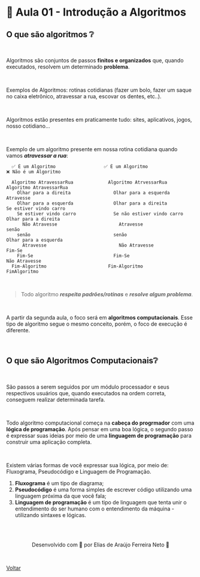 # 💭 Aula 01 - Introdução a Algoritmos 

## **O que são algoritmos ❔**

<br>

Algoritmos são conjuntos de passos **finitos e organizados** que, quando
executados, resolvem um determinado **problema**.

<br>

Exemplos de Algoritmos: rotinas cotidianas (fazer um bolo,
fazer um saque no caixa eletrônico, atravessar a rua, escovar os dentes, etc..). 

<br>

Algoritmos estão presentes em praticamente tudo: sites, aplicativos, jogos, nosso cotidiano...

<br>

Exemplo de um algoritmo presente em nossa rotina cotidiana quando vamos ***atravessar a rua***:


````
  ✅ É um Algoritmo                  ✅ É um Algoritmo                   ❌ Não é um Algoritmo

  Algoritmo AtravessarRua             Algoritmo AtrvessarRua               Algoritmo AtravessarRua
    Olhar para a direita                Olhar para a esquerda                Atravesse
    Olhar para a esquerda               Olhar para a direita                 Se estiver vindo carro
    Se estiver vindo carro              Se não estiver vindo carro             Olhar para a direita
      Não Atravesse                       Atravesse                          senão
    senão                               senão                                  Olhar para a esquerda
      Atravesse                           Não Atravesse                      Fim-Se
    Fim-Se                              Fim-Se                               Não Atravesse
  Fim-Algoritmo                       Fim-Algoritmo                        FimAlgoritmo
````

<br>

> Todo algoritmo ***respeita padrões/rotinas*** e ***resolve algum problema***.

<br>

A partir da segunda aula, o foco será em **algoritmos computacionais**. Esse tipo de algoritmo segue o mesmo conceito, porém,
o foco de execução é diferente.

<br>

## **O que são Algoritmos Computacionais❔**

<br>

São passos a serem seguidos por um módulo processador e seus respectivos usuários que, quando executados
na ordem correta, conseguem realizar determinada tarefa.

<br>

Todo algoritmo computacional começa na **cabeça do progrmador** com uma **lógica de programação**. Após pensar 
em uma boa lógica, o segundo passo é expressar suas ideias por meio de uma **linguagem de programação**
para construir uma aplicação completa.

<br>

Existem várias formas de você expressar sua lógica, por meio de: Fluxograma, Pseudocódigo e Linguagem de Programação.
1. **Fluxograma** é um tipo de diagrama; 
2. **Pseudocódigo** é uma forma simples de escrever código utilizando uma linguagem próxima da que você fala;
3. **Linguagem de programação** é um tipo de linguagem que tenta unir o entendimento do ser humano com o 
entendimento da máquina - utilizando sintaxes e lógicas.

<br><br>

<p align="center"> Desenvolvido com 💙 por Elias de Araújo Ferreira Neto 👋 <p>

<br>

<a href="./README.md">Voltar</a>